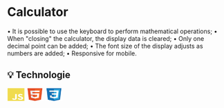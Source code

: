 # Calculator

• It is possible to use the keyboard to perform mathematical operations;
• When "closing" the calculator, the display data is cleared;
• Only one decimal point can be added;
• The font size of the display adjusts as numbers are added;
• Responsive for mobile.


## **💡 Technologie**
<img align="center" height="30" width="40" alt="javascript" src="https://raw.githubusercontent.com/devicons/devicon/master/icons/javascript/javascript-plain.svg">
<img align="center" height="30" width="40" alt="html5" src="https://raw.githubusercontent.com/devicons/devicon/master/icons/html5/html5-original.svg">
<img align="center" height="30" width="40" alt="css3" src="https://raw.githubusercontent.com/devicons/devicon/master/icons/css3/css3-original.svg">